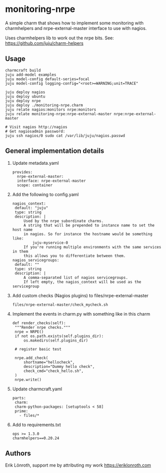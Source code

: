 # monitoring-nrpe
A simple charm that shows how to implement some monitoring with charmhelpers and nrpe-external-master interface to use with nagios.

Uses charmhelpers lib to work out the nrpe bits. See: https://github.com/juju/charm-helpers

## Usage

    charmcraft build
    juju add-model examples
    juju model-config default-series=focal
    juju model-config logging-config="<root>=WARNING;unit=TRACE"

    juju deploy nagios
    juju deploy ubuntu
    juju deploy nrpe
    juju deploy ./monitoring-nrpe.charm
    juju relate nagios:monitors nrpe:monitors
    juju relate monitoring-nrpe:nrpe-external-master nrpe:nrpe-external-master

    # Visit nagios http://nagios
    # Get nagiosadmin password:
    juju ssh nagios/0 sudo cat /var/lib/juju/nagios.passwd

## General implementation details
1. Update metadata.yaml

       provides:
         nrpe-external-master:
         interface: nrpe-external-master
         scope: container


2. Add the following to config.yaml

       nagios_context:
        default: "juju"
        type: string
        description: |
            Used by the nrpe subordinate charms.
            A string that will be prepended to instance name to set the host name
            in nagios. So for instance the hostname would be something like:
                juju-myservice-0
            If you're running multiple environments with the same services in them
            this allows you to differentiate between them.
       nagios_servicegroups:
        default: ""
        type: string
        description: |
            A comma-separated list of nagios servicegroups.
            If left empty, the nagios_context will be used as the servicegroup

3. Add custom checks (Nagios plugins) to files/nrpe-external-master

       files/nrpe-external-master/check_mycheck.sh

4. Implement the events in charm.py with something like in this charm

       def render_checks(self):
        """Render nrpe checks."""
        nrpe = NRPE()
        if not os.path.exists(self.plugins_dir):
            os.makedirs(self.plugins_dir)

        # register basic test
        
        nrpe.add_check(
            shortname="hellocheck",
            description="Dummy hello check",
            check_cmd="check_hello.sh",
        )
        nrpe.write()

5. Update charmcraft.yaml

       parts:
        charm:
        charm-python-packages: [setuptools < 58]
        prime:
          - files/*

6. Add to requirements.txt

       ops >= 1.3.0
       charmhelpers==0.20.24

## Authors
Erik Lönroth, support me by attributing my work
https://eriklonroth.com
